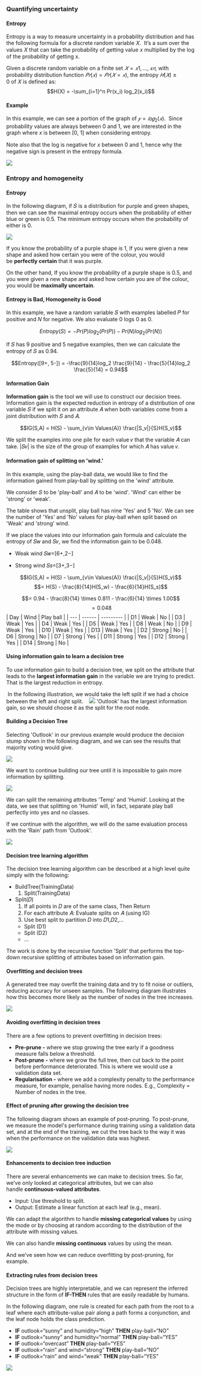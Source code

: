 ### Quantifying uncertainty

#### Entropy

Entropy is a way to measure uncertainty in a probability distribution and has the following formula for a discrete random variable 𝑋.  It’s a sum over the values 𝑋 that can take the probability of getting value 𝑥 multiplied by the log of the probability of getting x.

Given a discrete random variable on a finite set $𝑋=𝑥1,...,𝑥𝑛,$ with probability distribution function $𝑃𝑟(𝑥)=𝑃𝑟(𝑋=𝑥)$, the entropy $𝐻(𝑋)≥0$ of 𝑋 is defined as:
$$H(X) = -\sum_{i=1}^n Pr(x_i) log_2(x_i)$$

#### Example

In this example, we can see a portion of the graph of $𝑦=𝑙𝑜𝑔_2(𝑥)$.  Since probability values are always between 0 and 1, we are interested in the graph where 𝑥 is between [0, 1] when considering entropy.

Note also that the log is negative for 𝑥 between 0 and 1, hence why the negative sign is present in the entropy formula.

![](../public/b9cb142db15456723cc41b11a8529467.png)

### Entropy and homogeneity

#### Entropy

In the following diagram, if 𝑆 is a distribution for purple and green shapes, then we can see the maximal entropy occurs when the probability of either blue or green is 0.5. The minimum entropy occurs when the probability of either is 0.

![](../public/2833a4f6f89eedc0b42fc318004cc59a.png)

If you know the probability of a purple shape is 1, If you were given a new shape and asked how certain you were of the colour, you would be **perfectly certain** that it was purple. 

On the other hand, If you know the probability of a purple shape is 0.5, and you were given a new shape and asked how certain you are of the colour, you would be **maximally uncertain**.

#### Entropy is Bad, Homogeneity is Good

In this example, we have a random variable 𝑆 with examples labelled 𝑃 for positive and 𝑁 for negative. We also evaluate 0 logs 0 as 0.

$$Entropy(S) = -Pr(P)log_2(Pr(P)) - Pr(N)log_2(Pr(N))$$

If 𝑆 has 9 positive and 5 negative examples, then we can calculate the entropy of 𝑆 as 0.94.

$$Entropy([9+, 5-]) = -\frac{9}{14}log_2 \frac{9}{14} - \frac{5}{14}log_2 \frac{5}{14} = 0.94$$

#### Information Gain

**Information gain** is the tool we will use to construct our decision trees. Information gain is the expected reduction in entropy of a distribution of one variable 𝑆 if we split it on an attribute 𝐴 when both variables come from a joint distribution with 𝑆 and 𝐴.

$$IG(S,A) = H(S) - \sum_{v\in Values(A)} \frac{|S_v|}{S}H(S_v)$$

We split the examples into one pile for each value 𝑣 that the variable 𝐴 can take. |𝑆𝑣| is the size of the group of examples for which 𝐴 has value 𝑣.

#### Information gain of splitting on 'wind.'

In this example, using the play-ball data, we would like to find the information gained from play-ball by splitting on the 'wind' attribute. 

We consider 𝑆 to be 'play-ball' and 𝐴 to be 'wind'. 'Wind' can either be 'strong' or 'weak'. 

The table shows that unsplit, play ball has nine 'Yes' and 5 'No'. We can see the number of 'Yes' and 'No' values for play-ball when split based on 'Weak' and 'strong' wind. 

If we place the values into our information gain formula and calculate the entropy of 𝑆𝑤 and 𝑆𝑣, we find the information gain to be 0.048.

- Weak wind 𝑆𝑤=[6+,2−]
    
- Strong wind 𝑆𝑠=[3+,3−]


$$IG(S,A) = H(S) - \sum_{v\in Values(A)} \frac{|S_v|}{S}H(S_v)$$
$$= H(S) - \frac{8}{14}H(S_w) - \frac{6}{14}H(S_s)$$

$$= 0.94 - \frac{8}{14} \times 0.811 - \frac{6}{14} \times 1.00$$
$$= 0.048$$
| Day | Wind   | Play ball |
| --- | ------ | --------- |
| D1  | Weak   | No        |
| D3  | Weak   | Yes       |
| D4  | Weak   | Yes       |
| D5  | Weak   | Yes       |
| D8  | Weak   | No        |
| D9  | Weak   | Yes       |
| D10 | Weak   | Yes       |
| D13 | Weak   | Yes       |
| D2  | Strong | No        |
| D6  | Strong | No        |
| D7  | Strong | Yes       |
| D11 | Strong | Yes       |
| D12 | Strong | Yes       |
| D14 | Strong | No        |
#### Using information gain to learn a decision tree

To use information gain to build a decision tree, we split on the attribute that leads to the **largest information gain** in the variable we are trying to predict. That is the largest reduction in entropy.

 In the following illustration, we would take the left split if we had a choice between the left and right split.
 
 ![](../public/aba4b06aeb8585e4ec3b17f7c48492e1.png)
'Outlook' has the largest information gain, so we should choose it as the split for the root node.

#### Building a Decision Tree

Selecting 'Outlook' in our previous example would produce the decision stump shown in the following diagram, and we can see the results that majority voting would give.

![](../public/7c48c47d46c5fe26ce0f535187020300.png)

We want to continue building our tree until it is impossible to gain more information by splitting.

![](../public/22e15f2daf4d6b1cd9e920ec802498f8.png)

We can split the remaining attributes 'Temp' and 'Humid'. Looking at the data, we see that splitting on 'Humid' will, in fact, separate play ball perfectly into yes and no classes. 

If we continue with the algorithm, we will do the same evaluation process with the 'Rain' path from 'Outlook'.

![](../public/0fe89a61953e7d9aea43efcdd6ebaa74.png)

#### Decision tree learning algorithm

The decision tree learning algorithm can be described at a high level quite simply with the following:

- BuildTree(TrainingData)
	1. Split(TrainingData)
- Split(𝐷)
	1. If all points in 𝐷 are of the same class, Then Return
	2. For each attribute 𝐴: Evaluate splits on 𝐴 (using IG)
	3. Use best split to partition 𝐷 into 𝐷1,𝐷2,...
	- Split (D1)
	- Split (D2)
	- ...

The work is done by the recursive function 'Split' that performs the top-down recursive splitting of attributes based on information gain.

#### Overfitting and decision trees

A generated tree may overfit the training data and try to fit noise or outliers, reducing accuracy for unseen samples. The following diagram illustrates how this becomes more likely as the number of nodes in the tree increases.

![](../public/31c443e7fc9b3daabcefbad49423f824.png)

#### Avoiding overfitting in decision trees

There are a few options to prevent overfitting in decision trees:

- **Pre-prune -** where we stop growing the tree early if a goodness measure falls below a threshold. 
- **Post-prune -** where we grow the full tree, then cut back to the point before performance deteriorated. This is where we would use a validation data set. 
- **Regularisation -** where we add a complexity penalty to the performance measure, for example, penalise having more nodes. E.g., Complexity = Number of nodes in the tree.
#### Effect of pruning after growing the decision tree

The following diagram shows an example of post-pruning. To post-prune, we measure the model's performance during training using a validation data set, and at the end of the training, we cut the tree back to the way it was when the performance on the validation data was highest.

![](../public/989f1bb99abd22250b0b1288555dc1ef.png)

#### Enhancements to decision tree induction

There are several enhancements we can make to decision trees. So far, we’ve only looked at categorical attributes, but we can also handle **continuous-valued attributes**. 

- Input: Use threshold to split.
- Output: Estimate a linear function at each leaf (e.g., mean).

We can adapt the algorithm to handle **missing categorical values** by using the mode or by choosing at random according to the distribution of the attribute with missing values. 

We can also handle **missing continuous** values by using the mean.

And we’ve seen how we can reduce overfitting by post-pruning, for example.

#### Extracting rules from decision trees

Decision trees are highly interpretable, and we can represent the inferred structure in the form of **IF-THEN** rules that are easily readable by humans. 

In the following diagram, one rule is created for each path from the root to a leaf where each attribute-value pair along a path forms a conjunction, and the leaf node holds the class prediction.

- **IF** outlook=“sunny” and humidity=“high” **THEN** play-ball=“NO”
- **IF** outlook=“sunny” and humidity=“normal” **THEN** play-ball=“YES”
- **IF** outlook=“overcast” **THEN** play-ball=“YES”
- **IF** outlook=“rain” and wind=“strong” **THEN** play-ball=“NO”
- **IF** outlook=“rain” and wind=“weak” **THEN** play-ball=“YES”

![](../public/881517732bb766fe65cba6a304cab748.png)

